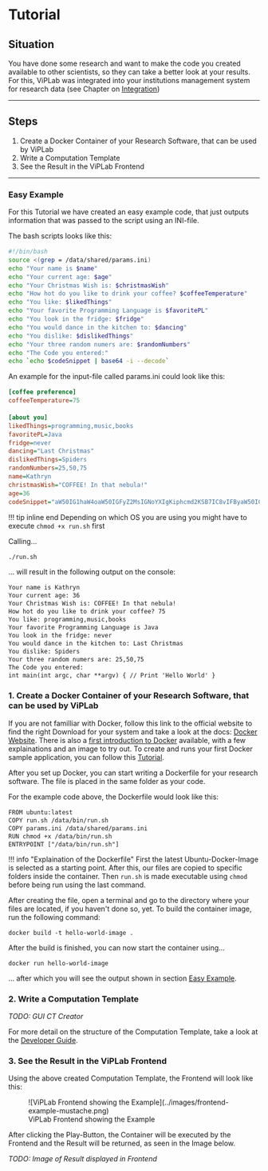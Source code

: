 # Tutorial

## Situation
You have done some research and want to make the code you created available to other scientists, so they can take a better look at your results. 
For this, ViPLab was integrated into your institutions management system for research data (see Chapter on [Integration](../integration/index.md))

---

## Steps
1. Create a Docker Container of your Research Software, that can be used by ViPLab
2. Write a Computation Template
3. See the Result in the ViPLab Frontend

---

### Easy Example
For this Tutorial we have created an easy example code, that just outputs information that was passed to the script using an INI-file.  

The bash scripts looks like this: 
``` sh title="run.sh"
#!/bin/bash
source <(grep = /data/shared/params.ini)
echo "Your name is $name"
echo "Your current age: $age"
echo "Your Christmas Wish is: $christmasWish"
echo "How hot do you like to drink your coffee? $coffeeTemperature"
echo "You like: $likedThings"
echo "Your favorite Programming Language is $favoritePL"
echo "You look in the fridge: $fridge"
echo "You would dance in the kitchen to: $dancing"
echo "You dislike: $dislikedThings"
echo "Your three random numers are: $randomNumbers"
echo "The Code you entered:"
echo `echo $codeSnippet | base64 -i --decode`
```

An example for the input-file called params.ini could look like this: 
``` ini title="params.ini"
[coffee preference]
coffeeTemperature=75
 
[about you]
likedThings=programming,music,books
favoritePL=Java
fridge=never
dancing="Last Christmas"
dislikedThings=Spiders
randomNumbers=25,50,75
name=Kathryn
christmasWish="COFFEE! In that nebula!"
age=36
codeSnippet="aW50IG1haW4oaW50IGFyZ2MsIGNoYXIgKiphcmd2KSB7IC8vIFByaW50ICdIZWxsbyBXb3JsZCcgfQ=="
```

!!! tip inline end
    Depending on which OS you are using you might have to execute `chmod +x run.sh` first

Calling...
``` sh
./run.sh 
```

... will result in the following output on the console: 

``` console
Your name is Kathryn
Your current age: 36
Your Christmas Wish is: COFFEE! In that nebula!
How hot do you like to drink your coffee? 75
You like: programming,music,books
Your favorite Programming Language is Java
You look in the fridge: never
You would dance in the kitchen to: Last Christmas
You dislike: Spiders
Your three random numers are: 25,50,75
The Code you entered:
int main(int argc, char **argv) { // Print 'Hello World' }
```

### 1. Create a Docker Container of your Research Software, that can be used by ViPLab

If you are not familliar with Docker, follow this link to the official website to find the right Download for your system and take a look at the docs: [Docker Website](https://www.docker.com/).
There is also a [first introduction to Docker](https://docs.docker.com/get-started/) available, with a few explainations and an image to try out. 
To create and runs your first Docker sample application, you can follow this [Tutorial](https://docs.docker.com/get-started/02_our_app/). 

After you set up Docker, you can start writing a Dockerfile for your research software. 
The file is placed in the same folder as your code. 

For the example code above, the Dockerfile would look like this: 

``` docker title="Dockerfile"
FROM ubuntu:latest
COPY run.sh /data/bin/run.sh
COPY params.ini /data/shared/params.ini
RUN chmod +x /data/bin/run.sh
ENTRYPOINT ["/data/bin/run.sh"]
```
!!! info "Explaination of the Dockerfile"
    First the latest Ubuntu-Docker-Image is selected as a starting point. After this, our files are copied to specific folders inside the container. Then `run.sh` is made executable using `chmod` before being run using the last command. 

After creating the file, open a terminal and go to the directory where your files are located, if you haven't done so, yet. 
To build the container image, run the following command:

``` docker
docker build -t hello-world-image .
```

After the build is finished, you can now start the container using...

```
docker run hello-world-image
```

... after which you will see the output shown in section [Easy Example](#easy-example). 

### 2. Write a Computation Template

*TODO: GUI CT Creator*

For more detail on the structure of the Computation Template, take a look at the [Developer Guide](../viplab3.0/computation_template.md).

### 3. See the Result in the ViPLab Frontend

Using the above created Computation Template, the Frontend will look like this: 

<figure markdown>
  ![ViPLab Frontend showing the Example](../images/frontend-example-mustache.png)
  <figcaption>ViPLab Frontend showing the Example</figcaption>
</figure>

After clicking the Play-Button, the Container will be executed by the Frontend and the Result will be returned, as seen in the Image below.

*TODO: Image of Result displayed in Frontend*